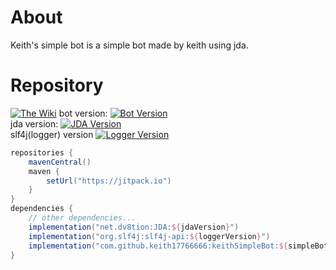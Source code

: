# About
Keith's simple bot is a simple bot made by keith using jda.
# Repository
[![The Wiki](https://img.shields.io/badge/the-wiki-blue)](https://github.com/keith17766666/keithSimpleBot/wiki)
bot version: [![Bot Version](https://jitpack.io/v/keith17766666/keithSimpleBot.svg)](https://jitpack.io/#keith17766666/keithSimpleBot) <br>
jda version: [![JDA Version](https://img.shields.io/maven-central/v/net.dv8tion/JDA?color=blue)](https://img.shields.io/maven-central/v/net.dv8tion/JDA?color=blue) <br>
slf4j(logger) version [![Logger Version](https://img.shields.io/maven-central/v/org.slf4j/slf4j-api)](https://mvnrepository.com/artifact/org.slf4j/slf4j-api?repo=redhat-ga)
```gradle
repositories {
    mavenCentral()
    maven {
        setUrl("https://jitpack.io")
    }
}
dependencies {
    // other dependencies...
    implementation("net.dv8tion:JDA:${jdaVersion}")
    implementation("org.slf4j:slf4j-api:${loggerVersion}")
    implementation("com.github.keith17766666:keithSimpleBot:${simpleBotVersion}")
}
```